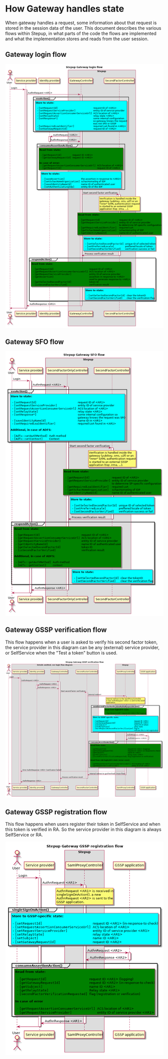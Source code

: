 # How Gateway handles state

When gateway handles a request, some information about that request is
stored in the session data of the user. This document describes the
various flows within Stepup, in what parts of the code the flows are
implemented and what the implementation stores and reads from the user
session.

## Gateway login flow

![flow](diagrams/gateway-state-login-flow.png)
<!---
regenerate this diagram with `plantuml GatewayState.md` or with http://www.plantuml.com/plantuml
@startuml diagrams/gateway-state-login-flow.png

title Stepup Gateway login flow
actor User

participant "Service provider" as SP
participant "Identity provider" as IDP
box "Stepup"
    participant "GatewayController" as GW
    participant "SecondFactorController" as SF
end box

User -> SP: Login
activate SP

    SP -> GW: AuthnRequest <AR1>
    activate GW

        group ssoAction()
            rnote over GW #aqua
            **Store to state:**

              - ""[setRequestId]                          ""request ID of <AR1>
              - ""[setRequestServiceProvider]             ""entity ID of service provider
              - ""[setRequestAssertionConsumerServiceUrl] ""ACS location of <AR1>
              - ""[setRelayState]                         ""relay state <AR1>
              - ""[setResponse*]                          ""some internal configuration
                ""                                        ""so gateway knows the request
                ""                                        ""was not SFO or GSSP
              - ""[setRequiredLoaIdentifier]              ""required LoA found in <AR1>
              - ""[setGatewayRequestId]                   ""request ID of <AR2>
            end note
        end

        GW -> IDP: AuthnRequest <AR2>
        activate IDP
            IDP -> GW: AuthnResponse <AR2>
        deactivate IDP

        group consumeAssertionAction()
            rnote over GW #green
            **Read from state:**

              - ""[getRequestId]        ""request ID <AR1>
              - ""[getGatewayRequestId] ""request ID <AR2>

            **In case of error:**
              - ""[getRequestAssertionConsumerServiceUrl] ""ACS location of <AR1>
              - ""[getRequestId]                          ""request ID of <AR1>
            end note

            rnote over GW #aqua
            **Store to state:**

              - ""[saveAssertion]            ""the assertion in response to <AR2>
              - ""[setSchacHomeOrganization] ""schacHomeOrg of IDP
              - ""[saveIdentityNameId]       ""name ID of authenticated user
              - ""[setAuthenticatingIdp]     ""entity ID of the IDP
            end note
        end

        GW -> SF: Start second factor verification
        activate SF
            rnote over SF
                Verification is handled inside the
                gateway (yubikey, sms) or an
                "inner" SAML authentication request
                is started to an external GSSP
                application (tiqr, irma, ...).
            end note
            rnote over SF #green
            **Read from state:**

              - ""[getRequestId]              ""request ID of <AR1>
              - ""[getRequestServiceProvider] ""entity ID of service provider
                ""                            ""to determine SP-specific configuration
              - ""[getRequiredLoaIdentifier]  ""required LoA
              - ""[getSchacHomeOrganization]  ""schacHomeOrg of IDP
              - ""[getIdentityNameId]         ""name ID of authenticated user
            end note

            rnote over SF #aqua
            **Store to state:**

              - ""[setSelectedSecondFactorId] ""unique ID of selected token
              - ""[setPreferredLocale]        ""preffered locale of token
              - ""[setSecondFactorVerified]   ""verification success or fail
              - ""[setVerifiedBySsoOn2faCookie] ""opt: set flag when using SSO on 2FA cookie to skip 2FA
              - ""[setSsoOn2faCookieFingerprint] ""opt: set fingerprint of SSO on 2FA cookie
            end note

            SF -> GW: Process verification result
        deactivate SF

        group respondAction()
            rnote over GW #green
            **Read from state:**

              - ""[getRequestId]                          ""request ID of <AR1>
              - ""[getRequestAssertionConsumerServiceUrl] ""ACS location of <AR1>
              - ""[getRequestServiceProvider]             ""entity ID of service provider
              - ""[getAssertion]                          ""assertion in response to <AR2>
                ""                                        ""used to generate response to <AR1>
              - ""[getSelectedSecondFactorId]             ""token ID
              - ""[isSecondFactorVerified]                ""verification result
            end note

            rnote over SF #aqua
            **Store to state:**

              - ""[setSelectedSecondFactorId] ""clear the tokenID
              - ""[setSecondFactorVerified]   ""clear the verification flag
              - ""[setVerifiedBySsoOn2faCookie] ""opt: clear flag when using SSO on 2FA cookie to skip 2FA
              - ""[setSsoOn2faCookieFingerprint] ""opt: clear fingerprint of SSO on 2FA cookie
            end note

        end

        GW -> SP: AuthnResponse <AR1>
    deactivate GW

    SP -> User
deactivate SP

@enduml
--->

## Gateway SFO flow

![flow](diagrams/gateway-state-sfo-flow.png)
<!---
regenerate this diagram with `plantuml GatewayState.md` or with http://www.plantuml.com/plantuml
@startuml diagrams/gateway-state-sfo-flow.png

title Stepup Gateway SFO flow
actor User

participant "Service provider" as SP
box "Stepup"
    participant "SecondFactorOnlyController" as SFO
    participant "SecondFactorController" as SF
end box

User -> SP: Login
activate SP

    SP -> SFO: AuthnRequest <AR1>
    activate SFO

        group ssoAction()
            rnote over SFO #aqua
            **Store to state:**

              - ""[setRequestId]                          ""request ID of <AR1>
              - ""[setRequestServiceProvider]             ""entity ID of service provider
              - ""[setRequestAssertionConsumerServiceUrl] ""ACS location of <AR1>
              - ""[setRelayState]                         ""relay state <AR1>
              - ""[setResponse*]                          ""some internal configuration so 
                ""                                        ""gateway knows the request was SFO
              - ""[saveIdentityNameId]                    ""name ID in <AR1>
              - ""[setRequiredLoaIdentifier]              ""required LoA found in <AR1>

            **Additional, in case of ADFS:**

              - ""[Adfs::setAuthMethod] ""Auth method
              - ""[Adfs::setContext]    ""Context
            end note
        end

        SFO -> SF: Start second factor verification
        activate SF

            rnote over SF
            Verification is handled inside the
            gateway (yubikey, sms) or an
            "inner" SAML authentication request
            is started to an external GSSP
            application (tiqr, irma, ...).
            end note

            rnote over SF #green
            **Read from state:**

              - ""[getRequestId]              ""request ID of <AR1>
              - ""[getRequestServiceProvider] ""entity ID of service provider
                ""                            ""to determine SP-specific configuration
              - ""[getRequiredLoaIdentifier]  ""required LoA
              - ""[getSchacHomeOrganization]  ""schacHomeOrg of IDP
              - ""[getIdentityNameId]         ""name ID of authenticated user
            end note

            rnote over SF #aqua
            **Store to state:**

              - ""[setSelectedSecondFactorId] ""unique ID of selected token
              - ""[setPreferredLocale]        ""preffered locale of token
              - ""[setSecondFactorVerified]   ""verification success or fail
              - ""[setVerifiedBySsoOn2faCookie] ""opt: set flag when using SSO on 2FA cookie to skip 2FA
              - ""[setSsoOn2faCookieFingerprint] ""opt: set fingerprint of SSO on 2FA cookie
            end note

            SF -> SFO: Process verification result
        deactivate SF

        group respondAction()
            rnote over SFO #green
            **Read from state:**

              - ""[getRequestId]                          ""request ID of <AR1>
              - ""[getRequestAssertionConsumerServiceUrl] ""ACS location of <AR1>
              - ""[getRequestServiceProvider]             ""entity ID of service provider
              - ""[getIdentityNameId]                     ""name ID of authenticated user
              - ""[getSelectedSecondFactorId]             ""token ID
              - ""[isSecondFactorVerified]                ""verification result

            **Additional, in case of ADFS:**

              - ""[Adfs::getAuthMethod] ""Auth method
              - ""[Adfs::getContext]    ""context
            end note

            rnote over SF #aqua
            **Store to state:**

              - ""[setSelectedSecondFactorId] ""clear the tokenID
              - ""[setSecondFactorVerified]   ""clear the verification flag
              - ""[setVerifiedBySsoOn2faCookie] ""opt: clear flag when using SSO on 2FA cookie to skip 2FA
              - ""[setSsoOn2faCookieFingerprint] ""opt: clear fingerprint of SSO on 2FA cookie
            end note
        end

        SFO -> SP: AuthnResponse <AR1>
    deactivate SFO

    SP -> User
deactivate SP

@enduml
--->

## Gateway GSSP verification flow

This flow happens when a user is asked to verify his second factor token,
the service provider in this diagram can be any (external) service provider,
or SelfService when the "Test a token" button is used.

![flow](diagrams/gateway-state-gssp-verification-flow.png)
<!---
regenerate this diagram with `plantuml GatewayState.md` or with http://www.plantuml.com/plantuml
@startuml diagrams/gateway-state-gssp-verification-flow.png

title Stepup Gateway GSSP verification flow
actor User

box "Details omitted, see login flow diagram"
    participant "Service provider" as SP
    participant "Identity provider" as IDP
    participant "GatewayController" as GW
    participant "SecondFactorController" as SF
end box
box "Stepup"
    participant "SamlProxyController" as PROXY
end box
participant "GSSP application" as GSSP

User -> SP: Login
activate SP

    SP -> GW: AuthnRequest <AR1>
    activate GW

        GW -> IDP: AuthnRequest <AR2>
        activate IDP
            IDP -> GW: AuthnResponse <AR2>
        deactivate IDP

        GW -> SF: Start second factor verification
        activate SF
            SF -> PROXY: Internal redirect
            activate PROXY
                rnote over PROXY
                Internal redirect to the SamlProxyController
                A new AuthnRequest <AR3> is sent to the GSSP
                application.
                end note

                group sendSecondFactorVerificationAuthnRequestAction()
                    rnote over PROXY #green
                    **Read from login/SFO state:**

                      - ""[getRequestId] ""request ID <AR1> (for logging)
                    end note

                    rnote over PROXY #aqua
                    **Store to GSSP-specific state:**

                      - ""[setRequestId]                          ""request ID <AR1>
                      - ""[setGatewayRequestId]                   ""request ID <AR3>
                      - ""[setSubject]                            ""name ID on token
                      - ""[setRelayState]                         ""relay state
                      - ""[markRequestAsSecondFactorVerification] ""flag to
                        ""                                        ""indicate this is not registration
                    end note
                end

                PROXY -> GSSP: AuthnRequest <AR3>

                activate GSSP
                    GSSP -> PROXY: AuthnResponse <AR3>
                deactivate GSSP

                group consumeAssertionAction()
                    rnote over PROXY #green
                    **Read from state:**

                      - ""[getRequestId]                      ""request ID <AR2> (logging)
                      - ""[getGatewayRequestId]               ""request ID <AR3> (in-response-to check)
                      - ""[getSubject]                        ""name ID <AR2>
                      - ""[getRelayState]                     ""Relay state <AR2>
                      - ""[secondFactorVerificationRequested] ""flag (registration or verification)

                    **Read from GW login/SFO state (error case):**

                      - ""[getRequestAssertionConsumerServiceUrl] ""ACS location of <AR1>
                      - ""[getRequestServiceProvider]             ""entity ID of SP <AR1>
                    end note
                end

                PROXY -> SP: Error AuthnResponse <AR3> (verification failed)
                PROXY -> SF: Internal redirect to gssfVerified() (main flow)
            deactivate PROXY

            SF -> GW: Process verification result
        deactivate SF

        GW -> SP: AuthnResponse <AR1>
    deactivate GW

    SP -> User
deactivate SP

@enduml
--->

## Gateway GSSP registration flow

This flow happens when users register their token in SelfService and when this token is
verified in RA. So the service provider in this diagram is always SelfService or RA.

![flow](diagrams/gateway-state-gssp-registration-flow.png)
<!---
regenerate this diagram with `plantuml GatewayState.md` or with http://www.plantuml.com/plantuml
@startuml diagrams/gateway-state-gssp-registration-flow.png

title Stepup Gateway GSSP registration flow
actor User

participant "Service provider" as SP
box "Stepup"
    participant "SamlProxyController" as PROXY
end box
participant "GSSP application" as GSSP

User -> SP: Login
activate SP

    SP -> PROXY: AuthnRequest <AR1>
    activate PROXY

        rnote over PROXY
        AuthnRequest <AR1> is received in
        singleSignOnAction(), a new
        AuthnRequest <AR2> is sent to the
        GSSP application.
        end note

        group singleSignOnAction()
            rnote over PROXY #aqua
            **Store to GSSP-specific state:**

             - ""[setRequestId]                          ""request ID <AR1> (in-response-to check)
             - ""[setRequestAssertionConsumerServiceUrl] ""ACS location of <AR1>
             - ""[setRequestServiceProvider]             ""entity ID of service provider <AR1>
             - ""[setRelayState]                         ""relay state <AR1>
             - ""[setSubject]                            ""name ID <AR1>
             - ""[setGatewayRequestId]                   ""request ID <AR2>
            end note
        end

        PROXY -> GSSP: AuthnRequest <AR2>

        activate GSSP
            GSSP -> PROXY: AuthnResponse <AR2>
        deactivate GSSP

        group consumeAssertionAction()
            rnote over PROXY #green
            **Read from state:**

              - ""[getRequestId]                      ""request ID <AR1> (logging)
              - ""[getGatewayRequestId]               ""request ID <AR2> (in-response-to check)
              - ""[getSubject]                        ""name ID <AR1>
              - ""[getRelayState]                     ""Relay state <AR1>
              - ""[secondFactorVerificationRequested] ""flag (registration or verification)

            **In case of error**

              - ""[getRequestAssertionConsumerServiceUrl] ""ACS location of <AR1>
              - ""[getRequestServiceProvider]             ""entity ID of service provider <AR1>
            end note
        end

        PROXY -> SP: AuthnResponse <AR1>
    deactivate PROXY

    SP -> User
deactivate SP

@enduml
--->
